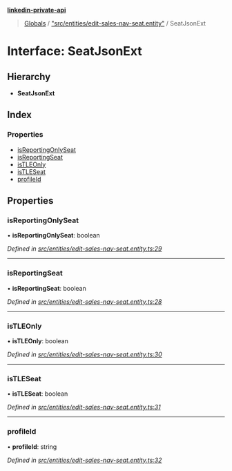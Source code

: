**[linkedin-private-api](../README.md)**

> [Globals](../globals.md) / ["src/entities/edit-sales-nav-seat.entity"](../modules/_src_entities_edit_sales_nav_seat_entity_.md) / SeatJsonExt

# Interface: SeatJsonExt

## Hierarchy

* **SeatJsonExt**

## Index

### Properties

* [isReportingOnlySeat](_src_entities_edit_sales_nav_seat_entity_.seatjsonext.md#isreportingonlyseat)
* [isReportingSeat](_src_entities_edit_sales_nav_seat_entity_.seatjsonext.md#isreportingseat)
* [isTLEOnly](_src_entities_edit_sales_nav_seat_entity_.seatjsonext.md#istleonly)
* [isTLESeat](_src_entities_edit_sales_nav_seat_entity_.seatjsonext.md#istleseat)
* [profileId](_src_entities_edit_sales_nav_seat_entity_.seatjsonext.md#profileid)

## Properties

### isReportingOnlySeat

•  **isReportingOnlySeat**: boolean

*Defined in [src/entities/edit-sales-nav-seat.entity.ts:29](https://github.com/cosiall/linkedin-private-api/blob/7ebb094/src/entities/edit-sales-nav-seat.entity.ts#L29)*

___

### isReportingSeat

•  **isReportingSeat**: boolean

*Defined in [src/entities/edit-sales-nav-seat.entity.ts:28](https://github.com/cosiall/linkedin-private-api/blob/7ebb094/src/entities/edit-sales-nav-seat.entity.ts#L28)*

___

### isTLEOnly

•  **isTLEOnly**: boolean

*Defined in [src/entities/edit-sales-nav-seat.entity.ts:30](https://github.com/cosiall/linkedin-private-api/blob/7ebb094/src/entities/edit-sales-nav-seat.entity.ts#L30)*

___

### isTLESeat

•  **isTLESeat**: boolean

*Defined in [src/entities/edit-sales-nav-seat.entity.ts:31](https://github.com/cosiall/linkedin-private-api/blob/7ebb094/src/entities/edit-sales-nav-seat.entity.ts#L31)*

___

### profileId

•  **profileId**: string

*Defined in [src/entities/edit-sales-nav-seat.entity.ts:32](https://github.com/cosiall/linkedin-private-api/blob/7ebb094/src/entities/edit-sales-nav-seat.entity.ts#L32)*
